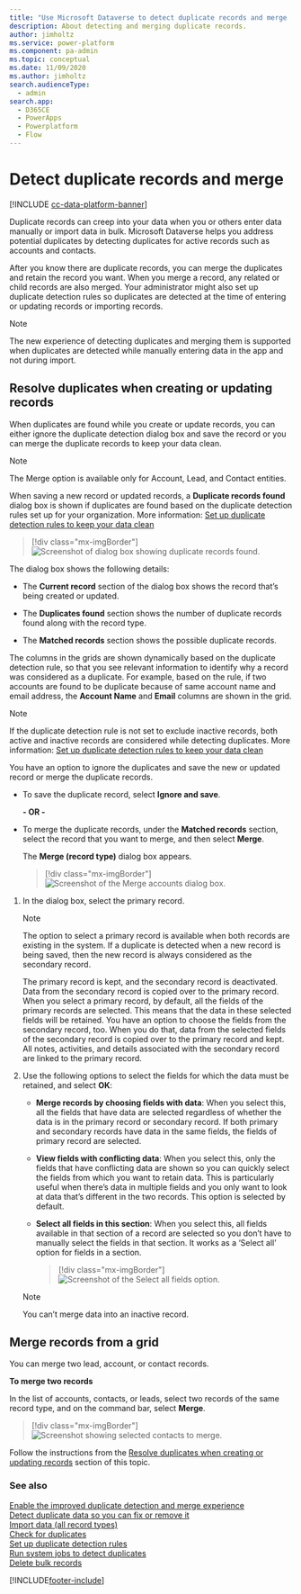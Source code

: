 ```yaml
---
title: "Use Microsoft Dataverse to detect duplicate records and merge  | MicrosoftDocs"
description: About detecting and merging duplicate records.
author: jimholtz
ms.service: power-platform
ms.component: pa-admin
ms.topic: conceptual
ms.date: 11/09/2020
ms.author: jimholtz
search.audienceType: 
  - admin
search.app:
  - D365CE
  - PowerApps
  - Powerplatform
  - Flow
---
```


# Detect duplicate records and merge

[!INCLUDE [cc-data-platform-banner](../includes/cc-data-platform-banner.md)]

Duplicate records can creep into your data when you or others enter data manually or import data in bulk. Microsoft Dataverse helps you address potential duplicates by detecting duplicates for active records such as accounts and contacts.

After you know there are duplicate records, you can merge the duplicates and retain the record you want. When you merge a record, any related or child records are also merged. Your administrator might also set up duplicate detection rules so duplicates are detected at the time of entering or updating records or importing records.

> [!NOTE]
> The new experience of detecting duplicates and merging them is supported when duplicates are detected while manually entering data in the app and not during import.

## Resolve duplicates when creating or updating records

When duplicates are found while you create or update records, you can either ignore the duplicate detection dialog box and save the record or you can merge the duplicate records to keep your data clean.

> [!NOTE]
> The Merge option is available only for Account, Lead, and Contact entities.

When saving a new record or updated records, a **Duplicate records found** dialog box is shown if duplicates are found based on the duplicate detection rules set up for your organization. More information: [Set up duplicate detection rules to keep your data clean](set-up-duplicate-detection-rules-keep-data-clean.md)

> [!div class="mx-imgBorder"] 
> ![Screenshot of dialog box showing duplicate records found.](media/duplicate-records-found.png "Duplicate records found")

The dialog box shows the following details:

- The **Current record** section of the dialog box shows the record that’s being created or updated.

- The **Duplicates found** section shows the number of duplicate records found along with the record type.

- The **Matched records** section shows the possible duplicate records.

The columns in the grids are shown dynamically based on the duplicate detection rule, so that you see relevant information to identify why a record was considered as a duplicate. For example, based on the rule, if two accounts are found to be duplicate because of same account name and email address, the **Account Name** and **Email** columns are shown in the grid.

> [!NOTE]
> If the duplicate detection rule is not set to exclude inactive records, both active and inactive records are considered while detecting duplicates. More information: [Set up duplicate detection rules to keep your data clean](set-up-duplicate-detection-rules-keep-data-clean.md)

You have an option to ignore the duplicates and save the new or updated record or merge the duplicate records.

- To save the duplicate record, select **Ignore and save**.

  **- OR -**

- To merge the duplicate records, under the **Matched records** section, select the record that you want to merge, and then select **Merge**.

  The **Merge (record type)** dialog box appears.


  > [!div class="mx-imgBorder"] 
  > ![Screenshot of the Merge accounts dialog box.](media/duplicate-records-merge-accounts.png "Merge accounts")

1. In the dialog box, select the primary record.

   > [!NOTE]
   > The option to select a primary record is available when both records are existing in the system. If a duplicate is detected when a new record is being saved, then the new record is always considered as the secondary record.

   The primary record is kept, and the secondary record is deactivated. Data from the secondary record is copied over to the primary record. When you select a primary record, by default, all the fields of the primary records are selected. This means that the data in these selected fields will be retained. You have an option to choose the fields from the secondary record, too. When you do that, data from the selected fields of the secondary record is copied over to the primary record and kept. All notes, activities, and details associated with the secondary record are linked to the primary record.

2. Use the following options to select the fields for which the data must be retained, and select **OK**:

   - **Merge records by choosing fields with data**: When you select this, all the fields that have data are selected regardless of whether the data is in the primary record or secondary record. If both primary and secondary records have data in the same fields, the fields of primary record are selected.

   - **View fields with conflicting data**: When you select this, only the fields that have conflicting data are shown so you can quickly select the fields from which you want to retain data. This is particularly useful when there’s data in multiple fields and you only want to look at data that’s different in the two records. This option is selected by default.

   - **Select all fields in this section**: When you select this, all fields available in that section of a record are selected so you don’t have to manually select the fields in that section. It works as a ‘Select all’ option for fields in a section.

      > [!div class="mx-imgBorder"] 
      > ![Screenshot of the Select all fields option.](media/duplicate-records-select-all-fields.png "Select all fields")

    > [!NOTE]
    > You can’t merge data into an inactive record.

## Merge records from a grid

You can merge two lead, account, or contact records.

**To merge two records**

In the list of accounts, contacts, or leads, select two records of the same record type, and on the command bar, select **Merge**.

> [!div class="mx-imgBorder"] 
> ![Screenshot showing selected contacts to merge.](media/duplicate-records-merge-contacts.png "Merge contacts")

Follow the instructions from the [Resolve duplicates when creating or updating records](#resolve-duplicates-when-creating-or-updating-records) section of this topic.

### See also  
[Enable the improved duplicate detection and merge experience](enable-improved-duplicate-detection.md) <br />
[Detect duplicate data so you can fix or remove it](detect-duplicate-data.md) <br />
[Import data (all record types)](../admin/import-data-all-record-types.md) <br />
[Check for duplicates](set-up-duplicate-detection-rules-keep-data-clean.md)  
[Set up duplicate detection rules](set-up-duplicate-detection-rules-keep-data-clean.md)  
[Run system jobs to detect duplicates](run-bulk-system-jobs-detect-duplicate-records.md)  
[Delete bulk records](../admin/delete-bulk-records.md)


[!INCLUDE[footer-include](../includes/footer-banner.md)]